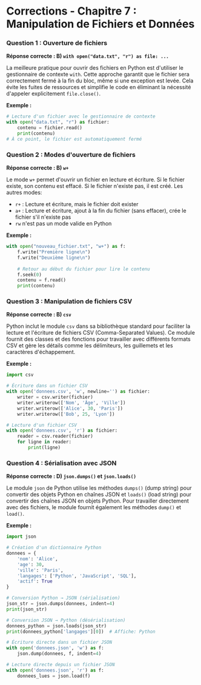 # Corrections - Chapitre 7 : Manipulation de Fichiers et Données

### Question 1 : Ouverture de fichiers
**Réponse correcte : B) `with open("data.txt", "r") as file: ...`**

La meilleure pratique pour ouvrir des fichiers en Python est d'utiliser le gestionnaire de contexte `with`. Cette approche garantit que le fichier sera correctement fermé à la fin du bloc, même si une exception est levée. Cela évite les fuites de ressources et simplifie le code en éliminant la nécessité d'appeler explicitement `file.close()`.

**Exemple :**
```python
# Lecture d'un fichier avec le gestionnaire de contexte
with open("data.txt", "r") as fichier:
    contenu = fichier.read()
    print(contenu)
# À ce point, le fichier est automatiquement fermé
```

### Question 2 : Modes d'ouverture de fichiers
**Réponse correcte : B) `w+`**

Le mode `w+` permet d'ouvrir un fichier en lecture et écriture. Si le fichier existe, son contenu est effacé. Si le fichier n'existe pas, il est créé. Les autres modes:
- `r+` : Lecture et écriture, mais le fichier doit exister
- `a+` : Lecture et écriture, ajout à la fin du fichier (sans effacer), crée le fichier s'il n'existe pas
- `rw` n'est pas un mode valide en Python

**Exemple :**
```python
with open("nouveau_fichier.txt", "w+") as f:
    f.write("Première ligne\n")
    f.write("Deuxième ligne\n")
    
    # Retour au début du fichier pour lire le contenu
    f.seek(0)
    contenu = f.read()
    print(contenu)
```

### Question 3 : Manipulation de fichiers CSV
**Réponse correcte : B) `csv`**

Python inclut le module `csv` dans sa bibliothèque standard pour faciliter la lecture et l'écriture de fichiers CSV (Comma-Separated Values). Ce module fournit des classes et des fonctions pour travailler avec différents formats CSV et gère les détails comme les délimiteurs, les guillemets et les caractères d'échappement.

**Exemple :**
```python
import csv

# Écriture dans un fichier CSV
with open('donnees.csv', 'w', newline='') as fichier:
    writer = csv.writer(fichier)
    writer.writerow(['Nom', 'Âge', 'Ville'])
    writer.writerow(['Alice', 30, 'Paris'])
    writer.writerow(['Bob', 25, 'Lyon'])

# Lecture d'un fichier CSV
with open('donnees.csv', 'r') as fichier:
    reader = csv.reader(fichier)
    for ligne in reader:
        print(ligne)
```

### Question 4 : Sérialisation avec JSON
**Réponse correcte : D) `json.dumps()` et `json.loads()`**

Le module `json` de Python utilise les méthodes `dumps()` (dump string) pour convertir des objets Python en chaînes JSON et `loads()` (load string) pour convertir des chaînes JSON en objets Python. Pour travailler directement avec des fichiers, le module fournit également les méthodes `dump()` et `load()`.

**Exemple :**
```python
import json

# Création d'un dictionnaire Python
donnees = {
    'nom': 'Alice',
    'age': 30,
    'ville': 'Paris',
    'langages': ['Python', 'JavaScript', 'SQL'],
    'actif': True
}

# Conversion Python → JSON (sérialisation)
json_str = json.dumps(donnees, indent=4)
print(json_str)

# Conversion JSON → Python (désérialisation)
donnees_python = json.loads(json_str)
print(donnees_python['langages'][0])  # Affiche: Python

# Écriture directe dans un fichier JSON
with open('donnees.json', 'w') as f:
    json.dump(donnees, f, indent=4)

# Lecture directe depuis un fichier JSON
with open('donnees.json', 'r') as f:
    donnees_lues = json.load(f)
```